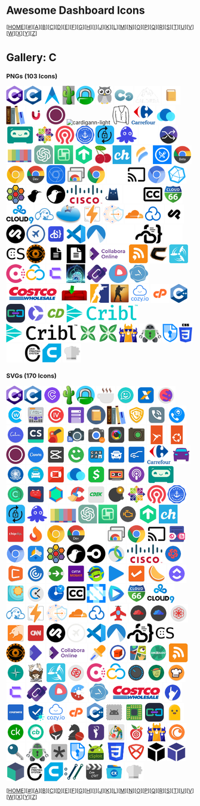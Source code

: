 # Awesome Dashboard Icons

[[HOME](..)][[#](gallery.md)][[A](gallery-a.md)][[B](gallery-b.md)][[C](gallery-c.md)][[D](gallery-d.md)][[E](gallery-e.md)][[F](gallery-f.md)][[G](gallery-g.md)][[H](gallery-h.md)][[I](gallery-i.md)][[J](gallery-j.md)][[K](gallery-k.md)][[L](gallery-l.md)][[M](gallery-m.md)][[N](gallery-n.md)][[O](gallery-o.md)][[P](gallery-p.md)][[Q](gallery-q.md)][[R](gallery-r.md)][[S](gallery-s.md)][[T](gallery-t.md)][[U](gallery-u.md)][[V](gallery-v.md)][[W](gallery-w.md)][[X](gallery-x.md)][[Y](gallery-y.md)][[Z](gallery-z.md)]

# Gallery: C

### PNGs (103 Icons)

<img src="../icons/c-sharp.png" alt="c-sharp" height="50"> <img src="../icons/c.png" alt="c" height="50"> <img src="../icons/cabot.png" alt="cabot" height="50"> <img src="../icons/cacti.png" alt="cacti" height="50"> <img src="../icons/caddy.png" alt="caddy" height="50"> <img src="../icons/cadvisor.png" alt="cadvisor" height="50"> <img src="../icons/calckey.png" alt="calckey" height="50"> <img src="../icons/caldera.png" alt="caldera" height="50"> <img src="../icons/calibre-web.png" alt="calibre-web" height="50"> <img src="../icons/calibre.png" alt="calibre" height="50"> <img src="../icons/camera-ui.png" alt="camera-ui" height="50"> <img src="../icons/canonical.png" alt="canonical" height="50"> <img src="../icons/cardigann-light.png" alt="cardigann-light" height="50"> <img src="../icons/cardigann.png" alt="cardigann" height="50"> <img src="../icons/carrefour.png" alt="carrefour" height="50"> <img src="../icons/casaos.png" alt="casaos" height="50"> <img src="../icons/castopod.png" alt="castopod" height="50"> <img src="../icons/centos.png" alt="centos" height="50"> <img src="../icons/ceph.png" alt="ceph" height="50"> <img src="../icons/cert-manager.png" alt="cert-manager" height="50"> <img src="../icons/cert-warden.png" alt="cert-warden" height="50"> <img src="../icons/chainguard.png" alt="chainguard" height="50"> <img src="../icons/changedetection-io.png" alt="changedetection-io" height="50"> <img src="../icons/changedetection.png" alt="changedetection" height="50"> <img src="../icons/channels.png" alt="channels" height="50"> <img src="../icons/chatgpt.png" alt="chatgpt" height="50"> <img src="../icons/chatpad-ai.png" alt="chatpad-ai" height="50"> <img src="../icons/checkmk.png" alt="checkmk" height="50"> <img src="../icons/cherry.png" alt="cherry" height="50"> <img src="../icons/chevereto.png" alt="chevereto" height="50"> <img src="../icons/chiefonboarding.png" alt="chiefonboarding" height="50"> <img src="../icons/chowdown.png" alt="chowdown" height="50"> <img src="../icons/chrome-beta.png" alt="chrome-beta" height="50"> <img src="../icons/chrome-canary.png" alt="chrome-canary" height="50"> <img src="../icons/chrome-dev.png" alt="chrome-dev" height="50"> <img src="../icons/chrome-devtools.png" alt="chrome-devtools" height="50"> <img src="../icons/chrome-remote-desktop.png" alt="chrome-remote-desktop" height="50"> <img src="../icons/chrome.png" alt="chrome" height="50"> <img src="../icons/chromecast-light.png" alt="chromecast-light" height="50"> <img src="../icons/chromecast.png" alt="chromecast" height="50"> <img src="../icons/chromium.png" alt="chromium" height="50"> <img src="../icons/chronograf.png" alt="chronograf" height="50"> <img src="../icons/cilium.png" alt="cilium" height="50"> <img src="../icons/cinny-light.png" alt="cinny-light" height="50"> <img src="../icons/cinny.png" alt="cinny" height="50"> <img src="../icons/cisco-logo.png" alt="cisco-logo" height="50"> <img src="../icons/clash.png" alt="clash" height="50"> <img src="../icons/closed-captioning-light.png" alt="closed-captioning-light" height="50"> <img src="../icons/closed-captioning.png" alt="closed-captioning" height="50"> <img src="../icons/cloud66.png" alt="cloud66" height="50"> <img src="../icons/cloud9.png" alt="cloud9" height="50"> <img src="../icons/cloudbeaver.png" alt="cloudbeaver" height="50"> <img src="../icons/cloudcmd.png" alt="cloudcmd" height="50"> <img src="../icons/cloudflare-pages.png" alt="cloudflare-pages" height="50"> <img src="../icons/cloudflare-zero-trust.png" alt="cloudflare-zero-trust" height="50"> <img src="../icons/cloudflare.png" alt="cloudflare" height="50"> <img src="../icons/cloudpanel.png" alt="cloudpanel" height="50"> <img src="../icons/cockpit-cms-light.png" alt="cockpit-cms-light" height="50"> <img src="../icons/cockpit-cms.png" alt="cockpit-cms" height="50"> <img src="../icons/cockpit.png" alt="cockpit" height="50"> <img src="../icons/code-server.png" alt="code-server" height="50"> <img src="../icons/code.png" alt="code" height="50"> <img src="../icons/codeberg.png" alt="codeberg" height="50"> <img src="../icons/coder-light.png" alt="coder-light" height="50"> <img src="../icons/coder.png" alt="coder" height="50"> <img src="../icons/codestats-light.png" alt="codestats-light" height="50"> <img src="../icons/codestats.png" alt="codestats" height="50"> <img src="../icons/codex.png" alt="codex" height="50"> <img src="../icons/codimd-light.png" alt="codimd-light" height="50"> <img src="../icons/codimd.png" alt="codimd" height="50"> <img src="../icons/collabora-online-logo.png" alt="collabora-online-logo" height="50"> <img src="../icons/commafeed.png" alt="commafeed" height="50"> <img src="../icons/conan-exiles.png" alt="conan-exiles" height="50"> <img src="../icons/concourse.png" alt="concourse" height="50"> <img src="../icons/consul.png" alt="consul" height="50"> <img src="../icons/contabo.png" alt="contabo" height="50"> <img src="../icons/coolify.png" alt="coolify" height="50"> <img src="../icons/core-keepers.png" alt="core-keepers" height="50"> <img src="../icons/coredns.png" alt="coredns" height="50"> <img src="../icons/coreos.png" alt="coreos" height="50"> <img src="../icons/cosign.png" alt="cosign" height="50"> <img src="../icons/costco-logo.png" alt="costco-logo" height="50"> <img src="../icons/couchpotato.png" alt="couchpotato" height="50"> <img src="../icons/counter-strike-2.png" alt="counter-strike-2" height="50"> <img src="../icons/counter-strike-global-offensive.png" alt="counter-strike-global-offensive" height="50"> <img src="../icons/cozy.png" alt="cozy" height="50"> <img src="../icons/cpanel.png" alt="cpanel" height="50"> <img src="../icons/cpp.png" alt="cpp" height="50"> <img src="../icons/crafty-controller.png" alt="crafty-controller" height="50"> <img src="../icons/crater-invoice.png" alt="crater-invoice" height="50"> <img src="../icons/crazydomains.png" alt="crazydomains" height="50"> <img src="../icons/cribl-logo-light.png" alt="cribl-logo-light" height="50"> <img src="../icons/cribl-logo.png" alt="cribl-logo" height="50"> <img src="../icons/cross-seed-square.png" alt="cross-seed-square" height="50"> <img src="../icons/cross-seed.png" alt="cross-seed" height="50"> <img src="../icons/crowdsec.png" alt="crowdsec" height="50"> <img src="../icons/cryptomator.png" alt="cryptomator" height="50"> <img src="../icons/cryptpad.png" alt="cryptpad" height="50"> <img src="../icons/css.png" alt="css" height="50"> <img src="../icons/cups-light.png" alt="cups-light" height="50"> <img src="../icons/cups.png" alt="cups" height="50"> <img src="../icons/cura.png" alt="cura" height="50"> <img src="../icons/cyberchef.png" alt="cyberchef" height="50">

### SVGs (170 Icons)

<img src="../icons/c-sharp.svg" alt="c-sharp" height="50"> <img src="../icons/c.svg" alt="c" height="50"> <img src="../icons/cabify.svg" alt="cabify" height="50"> <img src="../icons/cacti.svg" alt="cacti" height="50"> <img src="../icons/caddy.svg" alt="caddy" height="50"> <img src="../icons/caffeine.svg" alt="caffeine" height="50"> <img src="../icons/caixa-tem.svg" alt="caixa-tem" height="50"> <img src="../icons/caixa.svg" alt="caixa" height="50"> <img src="../icons/cake-browser.svg" alt="cake-browser" height="50"> <img src="../icons/cake-wallet.svg" alt="cake-wallet" height="50"> <img src="../icons/calces.svg" alt="calces" height="50"> <img src="../icons/calcy-iv.svg" alt="calcy-iv" height="50"> <img src="../icons/calendar-widget-agenda.svg" alt="calendar-widget-agenda" height="50"> <img src="../icons/calibre-web.svg" alt="calibre-web" height="50"> <img src="../icons/calibre.svg" alt="calibre" height="50"> <img src="../icons/call-blocker.svg" alt="call-blocker" height="50"> <img src="../icons/call-log-analytics.svg" alt="call-log-analytics" height="50"> <img src="../icons/callapp-contacts.svg" alt="callapp-contacts" height="50"> <img src="../icons/calm.svg" alt="calm" height="50"> <img src="../icons/cam-scanner.svg" alt="cam-scanner" height="50"> <img src="../icons/cambly.svg" alt="cambly" height="50"> <img src="../icons/camera-connect-and-control.svg" alt="camera-connect-and-control" height="50"> <img src="../icons/camera-go.svg" alt="camera-go" height="50"> <img src="../icons/camera-zoom-fx.svg" alt="camera-zoom-fx" height="50"> <img src="../icons/canon-cw.svg" alt="canon-cw" height="50"> <img src="../icons/canonical-snapcraft.svg" alt="canonical-snapcraft" height="50"> <img src="../icons/canonical-ubuntu.svg" alt="canonical-ubuntu" height="50"> <img src="../icons/canonical.svg" alt="canonical" height="50"> <img src="../icons/canva.svg" alt="canva" height="50"> <img src="../icons/capcut.svg" alt="capcut" height="50"> <img src="../icons/careem.svg" alt="careem" height="50"> <img src="../icons/carfax.svg" alt="carfax" height="50"> <img src="../icons/carmax.svg" alt="carmax" height="50"> <img src="../icons/carmudi.svg" alt="carmudi" height="50"> <img src="../icons/carrefour.svg" alt="carrefour" height="50"> <img src="../icons/cars-com.svg" alt="cars-com" height="50"> <img src="../icons/carteira-de-trabalho-digital.svg" alt="carteira-de-trabalho-digital" height="50"> <img src="../icons/carvana.svg" alt="carvana" height="50"> <img src="../icons/carwale.svg" alt="carwale" height="50"> <img src="../icons/casaos.svg" alt="casaos" height="50"> <img src="../icons/cash-app.svg" alt="cash-app" height="50"> <img src="../icons/casse-o-player.svg" alt="casse-o-player" height="50"> <img src="../icons/castbox.svg" alt="castbox" height="50"> <img src="../icons/castopod.svg" alt="castopod" height="50"> <img src="../icons/castro.svg" alt="castro" height="50"> <img src="../icons/catima.svg" alt="catima" height="50"> <img src="../icons/caustic.svg" alt="caustic" height="50"> <img src="../icons/ccleaner.svg" alt="ccleaner" height="50"> <img src="../icons/cdek.svg" alt="cdek" height="50"> <img src="../icons/celestia.svg" alt="celestia" height="50"> <img src="../icons/centos.svg" alt="centos" height="50"> <img src="../icons/ceph.svg" alt="ceph" height="50"> <img src="../icons/cert-manager.svg" alt="cert-manager" height="50"> <img src="../icons/cert-warden.svg" alt="cert-warden" height="50"> <img src="../icons/chainguard.svg" alt="chainguard" height="50"> <img src="../icons/channels.svg" alt="channels" height="50"> <img src="../icons/chatgpt.svg" alt="chatgpt" height="50"> <img src="../icons/chatpad-ai.svg" alt="chatpad-ai" height="50"> <img src="../icons/check-engine.svg" alt="check-engine" height="50"> <img src="../icons/checkmk.svg" alt="checkmk" height="50"> <img src="../icons/chevereto.svg" alt="chevereto" height="50"> <img src="../icons/chipdip.svg" alt="chipdip" height="50"> <img src="../icons/chollometro.svg" alt="chollometro" height="50"> <img src="../icons/chrome-canary.svg" alt="chrome-canary" height="50"> <img src="../icons/chrome-dev.svg" alt="chrome-dev" height="50"> <img src="../icons/chrome-devtools.svg" alt="chrome-devtools" height="50"> <img src="../icons/chrome-remote-desktop.svg" alt="chrome-remote-desktop" height="50"> <img src="../icons/chrome.svg" alt="chrome" height="50"> <img src="../icons/chromecast.svg" alt="chromecast" height="50"> <img src="../icons/chromer-browser.svg" alt="chromer-browser" height="50"> <img src="../icons/chromium.svg" alt="chromium" height="50"> <img src="../icons/chronus.svg" alt="chronus" height="50"> <img src="../icons/cilium.svg" alt="cilium" height="50"> <img src="../icons/cinny.svg" alt="cinny" height="50"> <img src="../icons/circleci.svg" alt="circleci" height="50"> <img src="../icons/cisco-anyconnect.svg" alt="cisco-anyconnect" height="50"> <img src="../icons/cisco-logo.svg" alt="cisco-logo" height="50"> <img src="../icons/citibanamex.svg" alt="citibanamex" height="50"> <img src="../icons/citilink.svg" alt="citilink" height="50"> <img src="../icons/citrix-receiver.svg" alt="citrix-receiver" height="50"> <img src="../icons/citymapper.svg" alt="citymapper" height="50"> <img src="../icons/citymobil.svg" alt="citymobil" height="50"> <img src="../icons/classdojo.svg" alt="classdojo" height="50"> <img src="../icons/clean-music.svg" alt="clean-music" height="50"> <img src="../icons/cleartrip.svg" alt="cleartrip" height="50"> <img src="../icons/clementine.svg" alt="clementine" height="50"> <img src="../icons/clickup.svg" alt="clickup" height="50"> <img src="../icons/clima.svg" alt="clima" height="50"> <img src="../icons/clockify.svg" alt="clockify" height="50"> <img src="../icons/clocksync.svg" alt="clocksync" height="50"> <img src="../icons/closed-captioning.svg" alt="closed-captioning" height="50"> <img src="../icons/cloud-native-computing-foundation.svg" alt="cloud-native-computing-foundation" height="50"> <img src="../icons/cloud-player-doubletwist.svg" alt="cloud-player-doubletwist" height="50"> <img src="../icons/cloud66.svg" alt="cloud66" height="50"> <img src="../icons/cloud9.svg" alt="cloud9" height="50"> <img src="../icons/cloudbeaver.svg" alt="cloudbeaver" height="50"> <img src="../icons/cloudflare-pages.svg" alt="cloudflare-pages" height="50"> <img src="../icons/cloudflare-zero-trust.svg" alt="cloudflare-zero-trust" height="50"> <img src="../icons/cloudflare.svg" alt="cloudflare" height="50"> <img src="../icons/cloudpanel.svg" alt="cloudpanel" height="50"> <img src="../icons/cloudskipper-music-player.svg" alt="cloudskipper-music-player" height="50"> <img src="../icons/cloudstream-beta.svg" alt="cloudstream-beta" height="50"> <img src="../icons/cloudstream.svg" alt="cloudstream" height="50"> <img src="../icons/clue.svg" alt="clue" height="50"> <img src="../icons/cm-browser.svg" alt="cm-browser" height="50"> <img src="../icons/cnn.svg" alt="cnn" height="50"> <img src="../icons/cockpit-cms.svg" alt="cockpit-cms" height="50"> <img src="../icons/cockpit.svg" alt="cockpit" height="50"> <img src="../icons/code.svg" alt="code" height="50"> <img src="../icons/codeberg.svg" alt="codeberg" height="50"> <img src="../icons/coder.svg" alt="coder" height="50"> <img src="../icons/codestats.svg" alt="codestats" height="50"> <img src="../icons/codex.svg" alt="codex" height="50"> <img src="../icons/collabora-office.svg" alt="collabora-office" height="50"> <img src="../icons/collabora-online-logo.svg" alt="collabora-online-logo" height="50"> <img src="../icons/color-chooser.svg" alt="color-chooser" height="50"> <img src="../icons/comic-geeks.svg" alt="comic-geeks" height="50"> <img src="../icons/comics-viewer.svg" alt="comics-viewer" height="50"> <img src="../icons/comixology.svg" alt="comixology" height="50"> <img src="../icons/commafeed.svg" alt="commafeed" height="50"> <img src="../icons/compass.svg" alt="compass" height="50"> <img src="../icons/composer.svg" alt="composer" height="50"> <img src="../icons/concourse.svg" alt="concourse" height="50"> <img src="../icons/connectips.svg" alt="connectips" height="50"> <img src="../icons/consul.svg" alt="consul" height="50"> <img src="../icons/contabo.svg" alt="contabo" height="50"> <img src="../icons/coocent-eq.svg" alt="coocent-eq" height="50"> <img src="../icons/cookmate.svg" alt="cookmate" height="50"> <img src="../icons/cookpad.svg" alt="cookpad" height="50"> <img src="../icons/coolify.svg" alt="coolify" height="50"> <img src="../icons/coredns.svg" alt="coredns" height="50"> <img src="../icons/coreos.svg" alt="coreos" height="50"> <img src="../icons/corona-warn.svg" alt="corona-warn" height="50"> <img src="../icons/cosign.svg" alt="cosign" height="50"> <img src="../icons/costco-logo.svg" alt="costco-logo" height="50"> <img src="../icons/coub.svg" alt="coub" height="50"> <img src="../icons/coursera.svg" alt="coursera" height="50"> <img src="../icons/covpass.svg" alt="covpass" height="50"> <img src="../icons/cozy.svg" alt="cozy" height="50"> <img src="../icons/cpanel.svg" alt="cpanel" height="50"> <img src="../icons/cpp.svg" alt="cpp" height="50"> <img src="../icons/cpu-x.svg" alt="cpu-x" height="50"> <img src="../icons/cpu-z.svg" alt="cpu-z" height="50"> <img src="../icons/crafty-controller.svg" alt="crafty-controller" height="50"> <img src="../icons/crayon.svg" alt="crayon" height="50"> <img src="../icons/credit-karma.svg" alt="credit-karma" height="50"> <img src="../icons/cricbuzz.svg" alt="cricbuzz" height="50"> <img src="../icons/cricheroes.svg" alt="cricheroes" height="50"> <img src="../icons/cricket-exchange.svg" alt="cricket-exchange" height="50"> <img src="../icons/cricket-line-guru.svg" alt="cricket-line-guru" height="50"> <img src="../icons/cricline.svg" alt="cricline" height="50"> <img src="../icons/cronometer.svg" alt="cronometer" height="50"> <img src="../icons/crowdsec.svg" alt="crowdsec" height="50"> <img src="../icons/crunchyroll.svg" alt="crunchyroll" height="50"> <img src="../icons/cryptfs-password.svg" alt="cryptfs-password" height="50"> <img src="../icons/cryptomator.svg" alt="cryptomator" height="50"> <img src="../icons/cryptopass.svg" alt="cryptopass" height="50"> <img src="../icons/cryptpad.svg" alt="cryptpad" height="50"> <img src="../icons/csploit.svg" alt="csploit" height="50"> <img src="../icons/css.svg" alt="css" height="50"> <img src="../icons/ctemplar.svg" alt="ctemplar" height="50"> <img src="../icons/cube-black.svg" alt="cube-black" height="50"> <img src="../icons/cube-blueberry.svg" alt="cube-blueberry" height="50"> <img src="../icons/cube-teal.svg" alt="cube-teal" height="50"> <img src="../icons/cups.svg" alt="cups" height="50"> <img src="../icons/cura.svg" alt="cura" height="50"> <img src="../icons/curl.svg" alt="curl" height="50"> <img src="../icons/cute-cut.svg" alt="cute-cut" height="50"> <img src="../icons/cx-file-explorer.svg" alt="cx-file-explorer" height="50"> <img src="../icons/cyberchef.svg" alt="cyberchef" height="50">

[[HOME](..)][[#](gallery.md)][[A](gallery-a.md)][[B](gallery-b.md)][[C](gallery-c.md)][[D](gallery-d.md)][[E](gallery-e.md)][[F](gallery-f.md)][[G](gallery-g.md)][[H](gallery-h.md)][[I](gallery-i.md)][[J](gallery-j.md)][[K](gallery-k.md)][[L](gallery-l.md)][[M](gallery-m.md)][[N](gallery-n.md)][[O](gallery-o.md)][[P](gallery-p.md)][[Q](gallery-q.md)][[R](gallery-r.md)][[S](gallery-s.md)][[T](gallery-t.md)][[U](gallery-u.md)][[V](gallery-v.md)][[W](gallery-w.md)][[X](gallery-x.md)][[Y](gallery-y.md)][[Z](gallery-z.md)]

